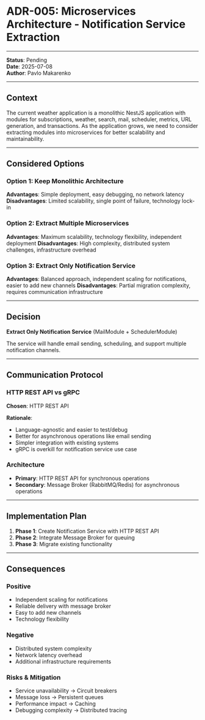 # ADR-005: Microservices Architecture - Notification Service Extraction

---

**Status**: Pending \
**Date**: 2025-07-08 \
**Author**: Pavlo Makarenko

---

## Context
The current weather application is a monolithic NestJS application with modules for subscriptions, weather, search, mail, scheduler, metrics, URL generation, and transactions. As the application grows, we need to consider extracting modules into microservices for better scalability and maintainability.

---

## Considered Options

### Option 1: Keep Monolithic Architecture
**Advantages**: Simple deployment, easy debugging, no network latency
**Disadvantages**: Limited scalability, single point of failure, technology lock-in

### Option 2: Extract Multiple Microservices
**Advantages**: Maximum scalability, technology flexibility, independent deployment
**Disadvantages**: High complexity, distributed system challenges, infrastructure overhead

### Option 3: Extract Only Notification Service
**Advantages**: Balanced approach, independent scaling for notifications, easier to add new channels
**Disadvantages**: Partial migration complexity, requires communication infrastructure

---

## Decision
**Extract Only Notification Service** (MailModule + SchedulerModule)

The service will handle email sending, scheduling, and support multiple notification channels.

---

## Communication Protocol

### HTTP REST API vs gRPC
**Chosen**: HTTP REST API

**Rationale**:
- Language-agnostic and easier to test/debug
- Better for asynchronous operations like email sending
- Simpler integration with existing systems
- gRPC is overkill for notification service use case

### Architecture
- **Primary**: HTTP REST API for synchronous operations
- **Secondary**: Message Broker (RabbitMQ/Redis) for asynchronous operations

---

## Implementation Plan

1. **Phase 1**: Create Notification Service with HTTP REST API
2. **Phase 2**: Integrate Message Broker for queuing
3. **Phase 3**: Migrate existing functionality

---

## Consequences

### Positive
- Independent scaling for notifications
- Reliable delivery with message broker
- Easy to add new channels
- Technology flexibility

### Negative
- Distributed system complexity
- Network latency overhead
- Additional infrastructure requirements

### Risks & Mitigation
- Service unavailability → Circuit breakers
- Message loss → Persistent queues
- Performance impact → Caching
- Debugging complexity → Distributed tracing